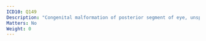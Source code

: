 ```yaml
---
ICD10: Q149
Description: "Congenital malformation of posterior segment of eye, unspecified"
Matters: No
Weight: 0
---
```


